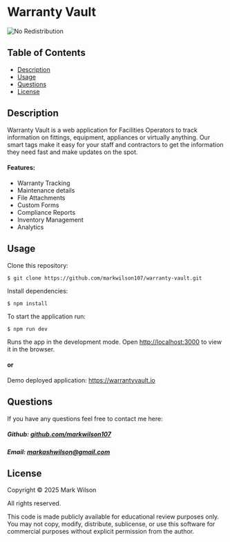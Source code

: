 # Warranty Vault

![No Redistribution](https://img.shields.io/badge/license-No%20Redistribution-red)

## Table of Contents

- [Description](#description)
- [Usage](#usage)
- [Questions](#questions)
- [License](#license)

## Description

Warranty Vault is a web application for Facilities Operators to track information on fittings, equipment, appliances or virtually anything.
Our smart tags make it easy for your staff and contractors to get the information they need fast and make updates on the spot.

#### Features:

- Warranty Tracking
- Maintenance details
- File Attachments
- Custom Forms
- Compliance Reports
- Inventory Management
- Analytics

## Usage

Clone this repository:

`$ git clone https://github.com/markwilson107/warranty-vault.git`

Install dependencies:

`$ npm install`

To start the application run:

`$ npm run dev`

Runs the app in the development mode.
Open [http://localhost:3000](http://localhost:3000) to view it in the browser.

#### or

Demo deployed application: https://warrantyvault.io

## Questions

If you have any questions feel free to contact me here:

##### Github: [github.com/markwilson107](https://github.com/markwilson107)

##### Email: [markashwilson@gmail.com](mailto:markashwilson@gmail.com?subject=[GitHub])

## License

Copyright © 2025 Mark Wilson

All rights reserved.

This code is made publicly available for educational review purposes only. 
You may not copy, modify, distribute, sublicense, or use this software for commercial purposes without explicit permission from the author.
